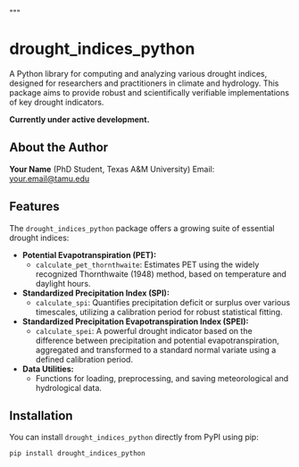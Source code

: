 
"""
# drought_indices_python

A Python library for computing and analyzing various drought indices, designed for researchers and practitioners in climate and hydrology. This package aims to provide robust and scientifically verifiable implementations of key drought indicators.

**Currently under active development.**

## About the Author

**Your Name** (PhD Student, Texas A&M University)
Email: your.email@tamu.edu

## Features

The `drought_indices_python` package offers a growing suite of essential drought indices:

* **Potential Evapotranspiration (PET):**
    * `calculate_pet_thornthwaite`: Estimates PET using the widely recognized Thornthwaite (1948) method, based on temperature and daylight hours.
* **Standardized Precipitation Index (SPI):**
    * `calculate_spi`: Quantifies precipitation deficit or surplus over various timescales, utilizing a calibration period for robust statistical fitting.
* **Standardized Precipitation Evapotranspiration Index (SPEI):**
    * `calculate_spei`: A powerful drought indicator based on the difference between precipitation and potential evapotranspiration, aggregated and transformed to a standard normal variate using a defined calibration period.
* **Data Utilities:**
    * Functions for loading, preprocessing, and saving meteorological and hydrological data.

## Installation

You can install `drought_indices_python` directly from PyPI using pip:

```bash
pip install drought_indices_python